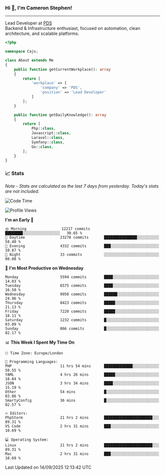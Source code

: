 ### Hi 👋, I'm Cameron Stephen!

---

Lead Developer at [PDS](https://prindatasolutions.co.uk)  
Backend & Infrastructure enthusiast, focused on automation, clean architecture, and scalable platforms.


```php
<?php

namespace Cajs;

class About extends Me
{
    public function getCurrentWorkplace(): array
    {
        return [
            'workplace' => [
                'company' => 'PDS',
                'position' => 'Lead Developer'
            ]
        ];
    }

    public function getDailyKnowledge(): array
    {
        return [
            Php::class,
            Javascript::class,
            Laravel::class,
            Symfony::class,
            Go::class,
        ];
    }
}
```

### 📈 Stats
<p><em>Note - Stats are calculated as the last 7 days from yesterday. Today's stats are not included.</em></p>


<!--START_SECTION:waka-->
![Code Time](http://img.shields.io/badge/Code%20Time-4%2C699%20hrs%205%20mins-blue)

![Profile Views](http://img.shields.io/badge/Profile%20Views-0-blue)

**I'm an Early 🐤** 

```text
🌞 Morning                12217 commits       ████████░░░░░░░░░░░░░░░░░   30.65 % 
🌆 Daytime                23278 commits       ███████████████░░░░░░░░░░   58.40 % 
🌃 Evening                4332 commits        ███░░░░░░░░░░░░░░░░░░░░░░   10.87 % 
🌙 Night                  33 commits          ░░░░░░░░░░░░░░░░░░░░░░░░░   00.08 % 
```
📅 **I'm Most Productive on Wednesday** 

```text
Monday                   5594 commits        ████░░░░░░░░░░░░░░░░░░░░░   14.03 % 
Tuesday                  6575 commits        ████░░░░░░░░░░░░░░░░░░░░░   16.50 % 
Wednesday                9950 commits        ██████░░░░░░░░░░░░░░░░░░░   24.96 % 
Thursday                 8423 commits        █████░░░░░░░░░░░░░░░░░░░░   21.13 % 
Friday                   7220 commits        █████░░░░░░░░░░░░░░░░░░░░   18.11 % 
Saturday                 1232 commits        █░░░░░░░░░░░░░░░░░░░░░░░░   03.09 % 
Sunday                   866 commits         █░░░░░░░░░░░░░░░░░░░░░░░░   02.17 % 
```


📊 **This Week I Spent My Time On** 

```text
🕑︎ Time Zone: Europe/London

💬 Programming Languages: 
PHP                      11 hrs 54 mins      █████████████░░░░░░░░░░░░   50.55 % 
YAML                     4 hrs 26 mins       █████░░░░░░░░░░░░░░░░░░░░   18.84 % 
JSON                     3 hrs 34 mins       ████░░░░░░░░░░░░░░░░░░░░░   15.19 % 
Other                    54 mins             █░░░░░░░░░░░░░░░░░░░░░░░░   03.86 % 
SmartyConfig             36 mins             █░░░░░░░░░░░░░░░░░░░░░░░░   02.57 % 

🔥 Editors: 
PhpStorm                 21 hrs 2 mins       ██████████████████████░░░   89.31 % 
VS Code                  2 hrs 31 mins       ███░░░░░░░░░░░░░░░░░░░░░░   10.69 % 

💻 Operating System: 
Linux                    21 hrs 2 mins       ██████████████████████░░░   89.31 % 
Mac                      2 hrs 31 mins       ███░░░░░░░░░░░░░░░░░░░░░░   10.69 % 
```


 Last Updated on 14/09/2025 12:13:42 UTC
<!--END_SECTION:waka-->
